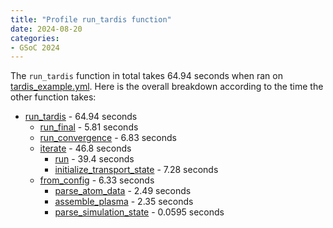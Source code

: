 ```yaml
---
title: "Profile run_tardis function"
date: 2024-08-20
categories:
- GSoC 2024
---
```


The `run_tardis` function in total takes 64.94 seconds when ran on [tardis_example.yml](https://raw.githubusercontent.com/tardis-sn/tardis/master/docs/tardis_example.yml). Here is the overall breakdown according to the time the other function takes: 

* [run_tardis](https://github.com/tardis-sn/tardis/blob/5fe6806d2dc18afa155ffeb3a3cb31518637a214/tardis/base.py#L11) - 64.94 seconds
    * [run_final](https://github.com/tardis-sn/tardis/blob/5fe6806d2dc18afa155ffeb3a3cb31518637a214/tardis/simulation/base.py#L553) - 5.81 seconds
    * [run_convergence](https://github.com/tardis-sn/tardis/blob/5fe6806d2dc18afa155ffeb3a3cb31518637a214/tardis/simulation/base.py#L524) - 6.83 seconds
    * [iterate](https://github.com/tardis-sn/tardis/blob/5fe6806d2dc18afa155ffeb3a3cb31518637a214/tardis/simulation/base.py#L449) - 46.8 seconds
        * [run](https://github.com/tardis-sn/tardis/blob/5fe6806d2dc18afa155ffeb3a3cb31518637a214/tardis/transport/montecarlo/base.py#L147) - 39.4 seconds
        * [initialize_transport_state](https://github.com/tardis-sn/tardis/blob/5fe6806d2dc18afa155ffeb3a3cb31518637a214/tardis/transport/montecarlo/base.py#L97) - 7.28 seconds
    * [from_config](https://github.com/tardis-sn/tardis/blob/5fe6806d2dc18afa155ffeb3a3cb31518637a214/tardis/simulation/base.py#L721) - 6.33 seconds
        * [parse_atom_data](https://github.com/tardis-sn/tardis/blob/5fe6806d2dc18afa155ffeb3a3cb31518637a214/tardis/io/model/parse_atom_data.py#L9) - 2.49 seconds
        * [assemble_plasma](https://github.com/tardis-sn/tardis/blob/5fe6806d2dc18afa155ffeb3a3cb31518637a214/tardis/plasma/standard_plasmas.py#L55) - 2.35 seconds
        * [parse_simulation_state](https://github.com/tardis-sn/tardis/blob/5fe6806d2dc18afa155ffeb3a3cb31518637a214/tardis/io/model/parse_simulation_state.py#L7) - 0.0595 seconds



